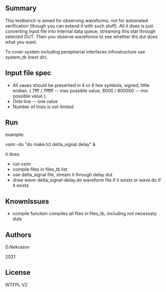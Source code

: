Summary
-------

This testbench is aimed for observing waveforms, not for automated verification 
(though you can extend it with such stuff). All it does is just converting input
file into internal data queue, streaming this stat through selected DUT.
Then you observe waveforms to see whether ths dut does what you want.

To cover system including perepherial interfaces infrostructure use system_tb
(next dir).


Input file spec
---------------

  - All vaues should be presented in 4 or 6 hex symbols, signed, little endian.
    ( 7fff / 7fffff -- max possible value, 8000 / 800000 -- min possible value ).
  - Onle line -- one value
  - Number of lines is not limited

Run
---

example:

  vsim -do "do make.tcl delta_signal delay" &

it does
  - run vsim
  - compile files in files_tb list
  - use delta_signal file, stream it through delay dut
  - draw wave-delta_signal-delay.do waveform file if it exists or wave.do if it
    exists


KnownIssues
-----------

  - compile function compiles all files in files_tb, including not necessaty duts

Authors
-------

D.Nekrasov

2021

License
-------

WTFPL V2
